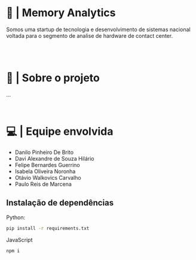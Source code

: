 <div>
  <h1>📘 | Memory Analytics</h1>
  <p> 
    Somos uma startup de tecnologia e desenvolvimento de sistemas nacional voltada para o segmento de analise de hardware de contact center.
  </p>
</div>

<br><br>

  <h1> 📌 | Sobre o projeto </h1>
  <p>
    ...
  </p>
  
<br>
  
  # 💻 | Equipe envolvida
  - Danilo Pinheiro De Brito  
  - Davi Alexandre de Souza Hilário
  - Felipe Bernardes Guerrino
  - Isabela Oliveira Noronha  
  - Otávio Walkovics Carvalho
  - Paulo Reis de Marcena

  ## Instalação de dependências

  Python:
  ```bash
  pip install -r requirements.txt
  ```
  JavaScript
  ```bash
  npm i
  ```
